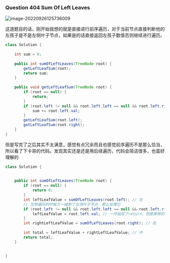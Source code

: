 ### Question 404 Sum Of Left Leaves

![image-20220926125736009](C:\Users\jason\AppData\Roaming\Typora\typora-user-images\image-20220926125736009.png)

这道题目的话，刚开始我想的就是直接进行前序遍历，对于当前节点直接判断他的左孩子是不是左侧叶子节点，如果是的话直接返回左孩子数值否则继续进行遍历。
~~~java
class Solution {
    
    int sum = 0;
    
    public int sumOfLeftLeaves(TreeNode root) {
        getLeftLeafSum(root);
        return sum;
    }
    
    public void getLeftLeafSum(TreeNode root) {
        if (root == null) {
            return;
        }
        if (root.left != null && root.left.left == null && root.left.right == null) {
            sum += root.left.val;
        }
        getLeftLeafSum(root.left);
        getLeftLeafSum(root.right);
    }
}
~~~

但是写完了之后其实不太满意，感觉有点冗余而且也感觉前序遍历不是那么恰当，所以看了下卡哥的代码。发现其实还是还是用后续遍历，代码会简洁很多，也蛮好理解的

```java
class Solution {
    
    
    public int sumOfLeftLeaves(TreeNode root) {
        if (root == null) {
            return 0;
        }
        int leftLeafValue = sumOfLeftLeaves(root.left); // 左
        // 左侧遍历的时候万一碰到了左测叶子节点，那么处理它
        if (root.left != null && root.left.left == null && root.left.right == null) {
            leftLeafValue = root.left.val; // 一开始写了return，但是那样的话永远无法遍历右子树，所以是错的
        }
        int rightLeftLeafValue = sumOfLeftLeaves(root.right); // 右
        
        int total = leftLeafValue + rightLeftLeafValue; // 中
        return total;
    }
    
    
}
```

